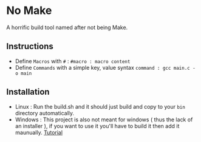 # No Make
A horrific build tool named after not being Make.

## Instructions
- Define ` Macros ` with ` # ` : ` #macro : macro content `
- Define ` Commands ` with a simple key, value syntax ` command : gcc main.c -o main `

## Installation
- Linux : Run the build.sh and it should just build and copy to your ` bin ` directory automatically.
- Windows : This project is also not meant for windows ( thus the lack of an installer ), if you want to use it you'll have to build it then add it maunually. [Tutorial](https://www.youtube.com/watch?v=rtBHu3bGIBA)
